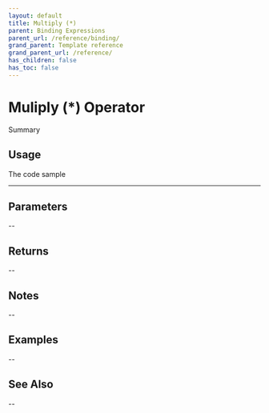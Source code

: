 ```yaml
---
layout: default
title: Multiply (*)
parent: Binding Expressions
parent_url: /reference/binding/
grand_parent: Template reference
grand_parent_url: /reference/
has_children: false
has_toc: false
---
```


# Muliply (*) Operator

Summary

## Usage

 The code sample

---

## Parameters

--

## Returns 

--

## Notes


-- 

## Examples


--


## See Also


--

